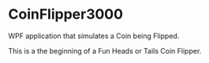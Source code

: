 # CoinFlipper3000
WPF application that simulates a Coin being Flipped. 

This is a the beginning of a Fun Heads or Tails Coin Flipper. 
